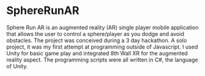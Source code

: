 # SphereRunAR

Sphere Run AR is an augmented reality (AR) single player mobile application that allows the user to control a sphere/player as you dodge and avoid obstacles.
The project was conceived during a 3 day hackathon. A solo project, it was my first attempt at programming outside of Javascript. I used Unity for basic game play and integrated 8th Wall XR for the augmented reality aspect. The programming scripts were all written in C#, the language of Unity.
